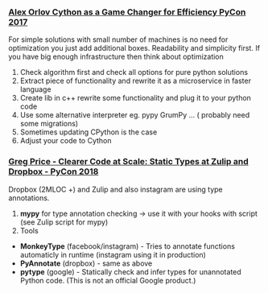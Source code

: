 
### [Alex Orlov Cython as a Game Changer for Efficiency PyCon 2017](https://www.youtube.com/watch?v=_1MSX7V28Po)

For simple solutions with small number of machines is no need for optimization you just add additional boxes. Readability and simplicity first.
If you have big enough infrastructure then think about optimization

1. Check algorithm first and check all options for pure python solutions
2. Extract piece of functionality and rewrite it as a microservice in faster language
3. Create lib in c++ rewrite some functionality and plug it to your python code
4. Use some alternative interpreter eg. pypy GrumPy ... ( probably need some migrations)
5. Sometimes updating CPython is the case
6. Adjust your code to Cython

### [Greg Price - Clearer Code at Scale: Static Types at Zulip and Dropbox - PyCon 2018](https://www.youtube.com/watch?v=0c46YHS3RY8)

Dropbox (2MLOC +) and Zulip and also instagram are using type annotations.

1. **mypy** for type annotation checking -> use it with your hooks with script (see Zulip script for mypy)
2. Tools 
  * **MonkeyType** (facebook/instagram) - Tries to annotate functions automaticly in runtime (instagram using it in production)
  * **PyAnnotate** (dropbox) - same as above
  * **pytype** (google) - Statically check and infer types for unannotated Python code. (This is not an official Google product.)
